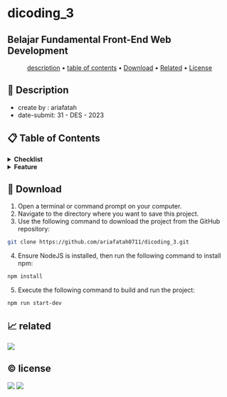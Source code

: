 # dicoding_3
## Belajar Fundamental Front-End Web Development

<p align="center">
  <a href="#description">description</a> •
  <a href="#table-of-contents">table of contents</a> •
  <a href="#download">Download</a> •
  <a href="#related">Related</a> •
  <a href="#license">License</a>
</p>

<p id="description"></p>

## 🚀 Description
- create by  : ariafatah
- date-submit: 31 - DES - 2023

<p id="table-of-contents"></p>

## 📋 Table of Contents
<details>
  <summary><b>Checklist</b></summary>
  
  - [✔️] Utilizes ES6 standard for JavaScript code.
  - [✔️] Implements at least one custom element.
  - [✔️] Uses Webpack as a module bundler for the production stage.
  - [✔️] Leverages Webpack as the development environment for the project.
  - [✔️] Utilizes an API with AJAX concepts to dynamically display data in the created application.
</details>

<details>
  <summary><b>Feature</b></summary>

  - Initial Loading: The web loads only during the initial visit to enhance user experience.
  - Data Retrieval and Storage: Utilizes API calls to fetch data, Data is stored efficiently in session storage for improved performance.
  - Anime, Manga, and Character Search: Users can easily search for anime, manga, or characters by name.
  - Section Pages: Organized section pages for anime, manga, characters, top anime, and more.
  - Search History: Features a search history to track previous searches for user convenience.
  - Data Reset: A handy "Reset Data" feature is available in the footer for quick data reset
</details>

<p id="download"></p>

## 🔨 Download

1. Open a terminal or command prompt on your computer.
2. Navigate to the directory where you want to save this project.
3. Use the following command to download the project from the GitHub repository:
```sh
git clone https://github.com/ariafatah0711/dicoding_3.git
```
4. Ensure NodeJS is installed, then run the following command to install npm:
```sh
npm install
```
5. Execute the following command to build and run the project:
```
npm run start-dev
```

<p id="related"></p>

## 📈 related
<a href="https://ariafatah0711.github.io/dicoding_2/" alt="DEMO"><img src="https://img.shields.io/static/v1?style=for-the-badge&label=DEMO&message=WEB&color=000000"></a>

<p id="license"></p>

## ©️ license
<a href="https://github.com/ariafatah0711" alt="CREATED"><img src="https://img.shields.io/static/v1?style=for-the-badge&label=CREATED%20BY&message=ariafatah0711&color=000000"></a>
<a href="https://github.com/ariafatah0711/dicoding_3/blob/main/LICENSE" alt="LICENSE"><img src="https://img.shields.io/static/v1?style=for-the-badge&label=LICENSE&message=APACHE&color=000000"></a>
